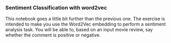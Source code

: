 ### Sentiment Classification with word2vec

This notebook goes a little bit further than the previous one. The exercise is intended to make you use the Word2Vec embedding to perform a sentiment analysis task. You will be able to, based on an input movie review, say whether the comment is positive or negative.
